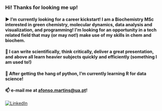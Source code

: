 ### Hi! Thanks for looking me up!

#### ▶️ I’m currently looking for a career kickstart! I am a Biochemistry MSc interested in green chemistry, molecular dynamics, data analysis and visualization, and programming! I'm looking for an opportunity in a tech related field that may (or may not!) make use of my skills in chem and biochem.

#### 🤹 I can write scientifically, think critically, deliver a great presentation, and above all learn heavier subjects quickly and efficiently (something I am used to!)

#### 🧠 After getting the hang of python, I’m currently learning R for data science!

#### 📫 e-mail me at afonso.martins@ua.pt!

[![LinkedIn](<img src="https://img.shields.io/badge/LinkedIn-0077B5?style=for-the-badge&logo=linkedin&logoColor=white"/>)](linkedin.com/afonso-martins)
